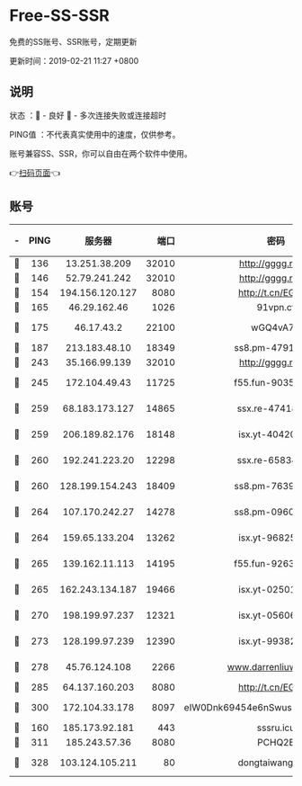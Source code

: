 # Free-SS-SSR

免费的SS账号、SSR账号，定期更新

更新时间：2019-02-21 11:27 +0800

## 说明

状态     ：🙂 - 良好 🙁 - 多次连接失败或连接超时

PING值   ：不代表真实使用中的速度，仅供参考。

账号兼容SS、SSR，你可以自由在两个软件中使用。

👉[扫码页面](https://liesauer.github.io/free-ss-ssr.github.io/)👈

## 账号

|-|PING|服务器|端口|密码|加密方式|区域|
|:----:|:----:|:-----:|-----:|:----:|:----:|:----:|
|🙂|136|13.251.38.209|32010|http://gggg.rocks|chacha20|SG|
|🙂|146|52.79.241.242|32010|http://gggg.rocks|chacha20|KR|
|🙂|154|194.156.120.127|8080|http://t.cn/EGJIyrl|rc4-md5|RU|
|🙂|165|46.29.162.46|1026|91vpn.cf|rc4-md5|RU|
|🙂|175|46.17.43.2|22100|wGQ4vA7D|aes-256-gcm|RU|
|🙂|187|213.183.48.10|18349|ss8.pm-47913593|rc4-md5|RU|
|🙂|243|35.166.99.139|32010|http://gggg.rocks|chacha20|US|
|🙂|245|172.104.49.43|11725|f55.fun-90356904|aes-256-cfb|SG|
|🙂|259|68.183.173.127|14865|ssx.re-47418589|aes-256-cfb|US|
|🙂|259|206.189.82.176|18148|isx.yt-40420921|aes-256-cfb|SG|
|🙂|260|192.241.223.20|12298|ssx.re-65834373|aes-256-cfb|US|
|🙂|260|128.199.154.243|18409|ss8.pm-76398770|aes-256-cfb|SG|
|🙂|264|107.170.242.27|14278|ss8.pm-09602432|aes-256-cfb|US|
|🙂|264|159.65.133.204|13262|isx.yt-96825730|aes-256-cfb|SG|
|🙂|265|139.162.11.113|14195|f55.fun-92630692|aes-256-cfb|SG|
|🙂|265|162.243.134.187|19466|isx.yt-02501963|aes-256-cfb|US|
|🙂|270|198.199.97.237|12321|isx.yt-05606768|aes-256-cfb|US|
|🙂|273|128.199.97.239|12390|isx.yt-99382145|aes-256-cfb|SG|
|🙂|278|45.76.124.108|2266|www.darrenliuwei.com|aes-256-cfb|AU|
|🙂|285|64.137.160.203|8080|http://t.cn/EGJIyrl|rc4-md5|CA|
|🙂|300|172.104.33.178|8097|eIW0Dnk69454e6nSwuspv9DmS201tQ0D|aes-256-cfb|SG|
|🙂|160|185.173.92.181|443|sssru.icu|rc4-md5|RU|
|🙂|311|185.243.57.36|8080|PCHQ2E|rc4-md5|US|
|🙁|328|103.124.105.211|80|dongtaiwang.com|aes-256-cfb|US|
